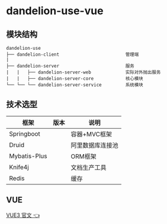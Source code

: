 # dandelion-use-vue

## 模块结构

```
dandelion-use
├── dandelion-client                         管理端
|  
├── dandelion-server                         服务
|   |   ├── dandelion-server-web             实际对外抛出服务
|   |   ├── dandelion-server-core            核心模块
└── └── └── dandelion-server-service         系统模块
```

## 技术选型

| 框架             | 版本 | 说明       | 
|----------------|----|----------|
| Springboot     |    | 容器+MVC框架 |
| Druid          |    | 阿里数据库连接池 |
| Mybatis-Plus   |    | ORM框架    |
| Knife4j        |    | 文档生产工具   |
| Redis          |    | 缓存    |

## VUE

[VUE3 官文 👈](https://cn.vuejs.org/guide/introduction.html)

